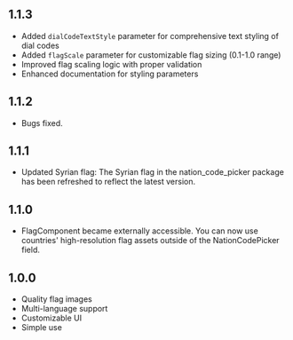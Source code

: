 ## 1.1.3
- Added `dialCodeTextStyle` parameter for comprehensive text styling of dial codes
- Added `flagScale` parameter for customizable flag sizing (0.1-1.0 range)
- Improved flag scaling logic with proper validation
- Enhanced documentation for styling parameters

## 1.1.2
- Bugs fixed.

## 1.1.1
- Updated Syrian flag: The Syrian flag in the nation_code_picker package has been refreshed to reflect the latest version.

## 1.1.0
- FlagComponent became externally accessible. You can now use countries' high-resolution flag assets outside of the NationCodePicker field.

## 1.0.0
- Quality flag images
- Multi-language support
- Customizable UI
- Simple use

